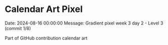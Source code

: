 # Calendar Art Pixel

Date: 2024-08-16 00:00:00
Message: Gradient pixel week 3 day 2 - Level 3 (commit 1/8)

Part of GitHub contribution calendar art
